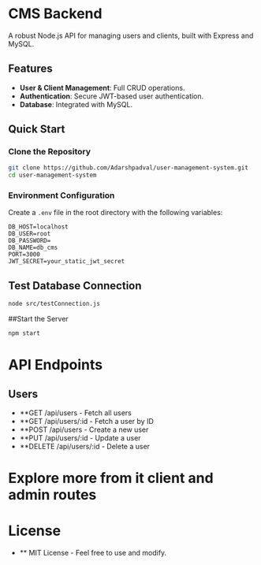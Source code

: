 # CMS Backend

A robust Node.js API for managing users and clients, built with Express and MySQL.

## Features

- **User & Client Management**: Full CRUD operations.
- **Authentication**: Secure JWT-based user authentication.
- **Database**: Integrated with MySQL.

## Quick Start

### Clone the Repository

```bash
git clone https://github.com/Adarshpadval/user-management-system.git
cd user-management-system
```
### Environment Configuration

Create a `.env` file in the root directory with the following variables:

```env
DB_HOST=localhost
DB_USER=root
DB_PASSWORD=
DB_NAME=db_cms
PORT=3000
JWT_SECRET=your_static_jwt_secret
```

## Test Database Connection
```bash
node src/testConnection.js
```
##Start the Server
```bash
npm start
```
# API Endpoints
## Users
- **GET /api/users - Fetch all users
- **GET /api/users/:id - Fetch a user by ID
- **POST /api/users - Create a new user
- **PUT /api/users/:id - Update a user
- **DELETE /api/users/:id - Delete a user

 # Explore more from it client and admin routes
# License
- ** MIT License - Feel free to use and modify.